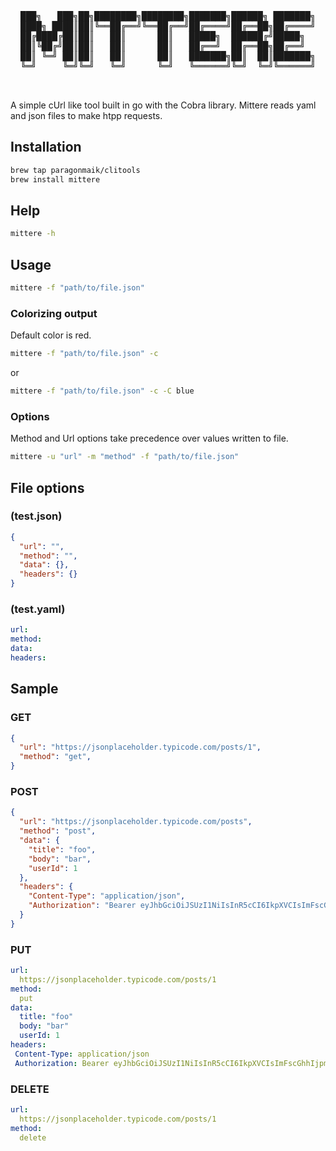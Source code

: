 <div align="center">
  <pre>
███╗   ███╗██╗████████╗████████╗███████╗██████╗ ███████╗
████╗ ████║██║╚══██╔══╝╚══██╔══╝██╔════╝██╔══██╗██╔════╝
██╔████╔██║██║   ██║      ██║   █████╗  ██████╔╝█████╗  
██║╚██╔╝██║██║   ██║      ██║   ██╔══╝  ██╔══██╗██╔══╝  
██║ ╚═╝ ██║██║   ██║      ██║   ███████╗██║  ██║███████╗
╚═╝     ╚═╝╚═╝   ╚═╝      ╚═╝   ╚══════╝╚═╝  ╚═╝╚══════╝
                                                        
  </pre>
</div>

A simple cUrl like tool built in go with the Cobra library. Mittere reads yaml and json files to make htpp requests.

## Installation

```sh
brew tap paragonmaik/clitools
brew install mittere
```

## Help

```sh
mittere -h
```

## Usage

```sh
mittere -f "path/to/file.json"
```

### Colorizing output
Default color is red.

```sh
mittere -f "path/to/file.json" -c
```
or
```sh
mittere -f "path/to/file.json" -c -C blue
```

### Options
Method and Url options take precedence over values written to file.

```sh
mittere -u "url" -m "method" -f "path/to/file.json"
```

## File options

### (test.json)
```json
{
  "url": "",
  "method": "",
  "data": {},
  "headers": {}
}
```

### (test.yaml)
```yaml
url:
method:
data:
headers:
```

## Sample
### GET
```json
{
  "url": "https://jsonplaceholder.typicode.com/posts/1",
  "method": "get",
}

```

### POST
```json
{
  "url": "https://jsonplaceholder.typicode.com/posts",
  "method": "post",
  "data": {
    "title": "foo",
    "body": "bar",
    "userId": 1
  },
  "headers": {
    "Content-Type": "application/json",
    "Authorization": "Bearer eyJhbGciOiJSUzI1NiIsInR5cCI6IkpXVCIsImFscGhhIjpmYWxzUX0.eyJpc3MiOiJEaW5vQ2hpZXNhLmdpdGh1Yi5pbyIsInN1YiI6InRhbWFyYSIsImF1ZCI6ImF1ZHJleSIsImlhdCI6MTcwMTAwNjUzOSwiZXhwIjoxNzAxMDA3MTM5fQ.exFVyedz_UQHXbCG8OJq2Qbaeg36HE7uBt1dExOcL6UDA90Rb6w4G9IAjPXLgkLFpu_918zkiprbMSYqb8lOTS2LQ5oJV-6u4rOM-HmLjbsuL0VH_Y25XZsq9RtR0iJ7Ooz2m4H6QOTUqMo9mZ9lwRmj0UIbd3skRyEUwpiCYYmh--H8e-d2HUQUj2TVua5OqkUHsCPg83U2xnTaA1-7N_pEuII32wlWrRwrtpppd0j4gxgCSFxsuETMdv0POshGZgdRsDsiYIGJL2rCjsRPxTA6fkIcQ0K3WEdQg5BpVBFmCF6utAKnZUlxWmT4vCFCwoINTDyWaCjqWLsTj2uJ5g"
  }
}

```

### PUT
```yaml
url:
  https://jsonplaceholder.typicode.com/posts/1
method:
  put
data:
  title: "foo"
  body: "bar"
  userId: 1
headers:
 Content-Type: application/json
 Authorization: Bearer eyJhbGciOiJSUzI1NiIsInR5cCI6IkpXVCIsImFscGhhIjpmYWxzZX0.eyJpc3MiOiJEaW5vQ2hpZXNhLmdpdGh1Yi5pbyIsInN1YiI6InRhbWFyYSIsImF1ZCI6ImF1ZHJleSIsImlhdCI6MTcwMTAwNjUzOSwiZXhwIjoxNzAxMDA3MTM5fQ.exFVyedz_UQHXbCG8OJq2Qbaeg36HE7uBt1dExOcL6UDA90Rb6w4G9IAjPXLgkLFpu_918zkiprbMSYqb8lOTS2LQ5oJV-6u4rOM-HmLjbsuL0VH_Y25XZsq9RtR0iJ7Ooz2m4H6QOTUqMo9mZ9lwRmj0UIbd3skRyEUwpiCYYmh--H8e-d2HUQUj2TVua5OqkUHsCPg83U2xnTaA1-7N_pEuII32wlWrRwrtpppd0j4gxgCSFxsuETMdv0POshGZgdRsDsiYIGJL2rCjsRPxTA6fkIcQ0K3WEdQg5BpVBFmCF6utAKnZUlxWmT4vCFCwoINTDyWaCjqWLsTj2uJ5g
```

### DELETE
```yaml
url:
  https://jsonplaceholder.typicode.com/posts/1
method:
  delete
```

